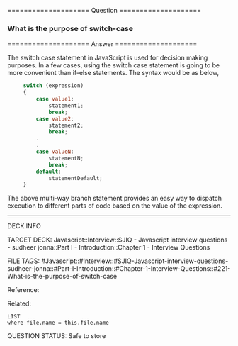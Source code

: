 ==================== Question ====================  

### What is the purpose of switch-case  

==================== Answer ====================  

The switch case statement in JavaScript is used for decision making purposes. In
a few cases, using the switch case statement is going to be more convenient than
if-else statements. The syntax would be as below,

```javascript
     switch (expression)
     {
         case value1:
             statement1;
             break;
         case value2:
             statement2;
             break;
         .
         .
         case valueN:
             statementN;
             break;
         default:
             statementDefault;
     }
```

The above multi-way branch statement provides an easy way to dispatch execution
to different parts of code based on the value of the expression.

---

DECK INFO

TARGET DECK: Javascript::Interview::SJIQ - Javascript interview questions -
sudheer jonna::Part I - Introduction::Chapter 1 - Interview Questions

FILE TAGS:
#Javascript::#Interview::#SJIQ-Javascript-interview-questions-sudheer-jonna::#Part-I-Introduction::#Chapter-1-Interview-Questions::#221-What-is-the-purpose-of-switch-case

Reference:

Related:

```dataview
LIST
where file.name = this.file.name
```

QUESTION STATUS: Safe to store
